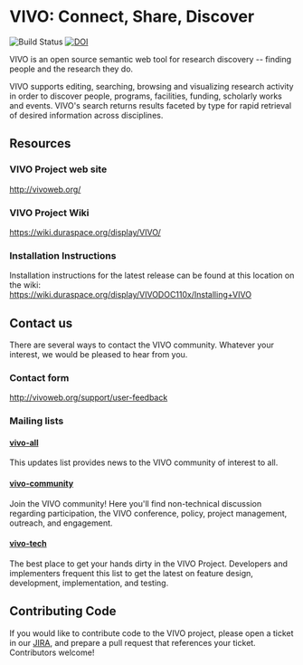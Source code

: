 # VIVO: Connect, Share, Discover

![Build Status](https://codebuild.us-east-1.amazonaws.com/badges?uuid=eyJlbmNyeXB0ZWREYXRhIjoidVlLQVU3dHhtWW9wcnFvMnZqRGlNTGhQMGJWdG9OWkJocWZ3c2l1RjRURkd0OUdCY05wU2JpSFVXL2JTUDhwdkZraXUyMnRFQ1lXV2pZSmdGd0pkU3FrPSIsIml2UGFyYW1ldGVyU3BlYyI6IlA0cEdlSU5lWmNRaWhWMXciLCJtYXRlcmlhbFNldFNlcmlhbCI6MX0%3D&branch=master) [![DOI](https://zenodo.org/badge/DOI/10.5281/zenodo.2639714.svg)](https://doi.org/10.5281/zenodo.2639713)

VIVO is an open source semantic web tool for research discovery -- finding people and the research they do.

VIVO supports editing, searching, browsing and visualizing research activity in order to discover people, programs, 
facilities, funding, scholarly works and events. VIVO's search returns results faceted by type for rapid retrieval of 
desired information across disciplines.

## Resources

### VIVO Project web site
http://vivoweb.org/

### VIVO Project Wiki
https://wiki.duraspace.org/display/VIVO/

### Installation Instructions

Installation instructions for the latest release can be found at this location on the wiki:  
https://wiki.duraspace.org/display/VIVODOC110x/Installing+VIVO

## Contact us
There are several ways to contact the VIVO community. 
Whatever your interest, we would be pleased to hear from you.

### Contact form 
http://vivoweb.org/support/user-feedback

### Mailing lists

#### [vivo-all](https://groups.google.com/forum/#!forum/vivo-all) 
This updates list provides news to the VIVO community of interest to all.

#### [vivo-community](https://groups.google.com/forum/#!forum/vivo-community)  
Join the VIVO community!  Here you'll find non-technical discussion regarding participation, the VIVO
conference,  policy, project management, outreach, and engagement. 

#### [vivo-tech](https://groups.google.com/forum/#!forum/vivo-tech)  
The best place to get your hands dirty in the VIVO Project. 
Developers and implementers frequent this list to get the latest on feature design, 
development, implementation, and testing.

## Contributing Code
If you would like to contribute code to the VIVO project, please open a ticket 
in our [JIRA](https://jira.duraspace.org/projects/VIVO), and prepare a 
pull request that references your ticket.  Contributors welcome!

